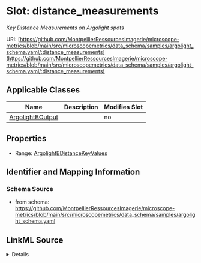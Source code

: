 # Slot: distance_measurements


_Key Distance Measurements on Argolight spots_



URI: [https://github.com/MontpellierRessourcesImagerie/microscope-metrics/blob/main/src/microscopemetrics/data_schema/samples/argolight_schema.yaml/:distance_measurements](https://github.com/MontpellierRessourcesImagerie/microscope-metrics/blob/main/src/microscopemetrics/data_schema/samples/argolight_schema.yaml/:distance_measurements)



<!-- no inheritance hierarchy -->




## Applicable Classes

| Name | Description | Modifies Slot |
| --- | --- | --- |
[ArgolightBOutput](ArgolightBOutput.md) |  |  no  |







## Properties

* Range: [ArgolightBDistanceKeyValues](ArgolightBDistanceKeyValues.md)





## Identifier and Mapping Information







### Schema Source


* from schema: https://github.com/MontpellierRessourcesImagerie/microscope-metrics/blob/main/src/microscopemetrics/data_schema/samples/argolight_schema.yaml




## LinkML Source

<details>
```yaml
name: distance_measurements
description: Key Distance Measurements on Argolight spots
from_schema: https://github.com/MontpellierRessourcesImagerie/microscope-metrics/blob/main/src/microscopemetrics/data_schema/samples/argolight_schema.yaml
rank: 1000
multivalued: false
alias: distance_measurements
owner: ArgolightBOutput
domain_of:
- ArgolightBOutput
range: ArgolightBDistanceKeyValues
required: false

```
</details>